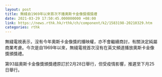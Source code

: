```yaml
---
layout: post
title: 無綫自1969年以來首次不播奧斯卡金像獎頒獎禮
date: 2021-03-29 17:50:45.000000000 +08:00
link: https://news.rthk.hk/rthk/ch/component/k2/1583198-20210329.htm
categories: rthk
---
```


無綫電視表示，沒有今年奧斯卡金像獎的播映權，亦不會繼續商討，有關決定純屬商業考慮。今次是自1969年以來，無綫電視首次沒有在英文頻道播放奧斯卡金像獎頒獎禮。

第93屆奧斯卡金像獎頒獎禮原訂於2月28日舉行，但受疫情影響，推遲至下月25日舉行。
